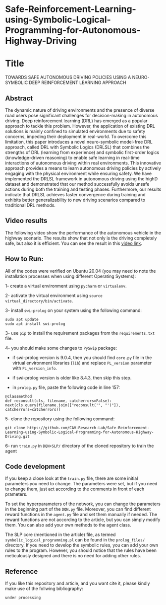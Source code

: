 # Safe-Reinforcement-Learning-using-Symbolic-Logical-Programming-for-Autonomous-Highway-Driving

# Title
TOWARDS SAFE AUTONOMOUS DRIVING POLICIES USING A NEURO-SYMBOLIC DEEP REINFORCEMENT LEARNING APPROACH

## Abstract

The dynamic nature of driving environments and the presence of diverse road
users pose significant challenges for decision-making in autonomous driving.
Deep reinforcement learning (DRL) has emerged as a popular approach to tackle
this problem. However, the application of existing DRL solutions is mainly confined to simulated environments due to safety concerns, impeding their deployment in real-world. To overcome this limitation, this paper introduces a novel neuro-symbolic model-free DRL approach, called DRL with Symbolic Logics (DRLSL) that combines the strengths of DRL (learning from experience) and symbolic first-order logics (knowledge-driven reasoning) to enable safe learning in real-time interactions of autonomous driving within real environments. This innovative approach provides a means to learn autonomous driving policies by actively engaging with the physical environment while ensuring safety. We have implemented the DRLSL framework in autonomous driving using the highD dataset
and demonstrated that our method successfully avoids unsafe actions during both
the training and testing phases. Furthermore, our results indicate that DRLSL
achieves faster convergence during training and exhibits better generalizability to
new driving scenarios compared to traditional DRL methods.

## Video results
The following video show the performance of the autonomous vehicle in the highway scenario. The results show that not only is the driving completely safe, but also it is efficient.
You can see the result in this [video link](https://github.com/CAV-Research-Lab/Safe-Reinforcement-Learning-using-Symbolic-Logical-Programming-for-Autonomous-Highway-Driving/blob/main/videos/results_June6%2C2023.webm).


## How to Run:
All of the codes were verified on Ubuntu 20.04 (you may need to note the installation processes when using different Operating Systems):

1- create a virtual environment using `pycharm` or `virtualenv`.

2- activate the virtual environment using `source virtual_directory/bin/activate`.

3- install `swi-prolog` on your system using the following command:
```
sudo apt update
sudo apt install swi-prolog
```

3- use `pip` to install the requirement packages from the `requirements.txt` file.

4- you should make some changes to `PySwip` package:
    
+ if swi-prolog version is 9.0.4, then you should find `core.py` file in the virtual environment libraries (`lib`) and replace `PL_version` parameter with `PL_version_info`. 
+ if swi-prolog version is older like 8.4.3, then skip this step.

+ in `prolog.py` file, paste the following code in line 157:
```    
@classmethod 
def reconsult(cls, filename, catcherrors=False):
next(cls.query(filename.join(["reconsult('", "')"]), catcherrors=catcherrors))
```
5- clone the repository using the following command:
```
git clone https://github.com/CAV-Research-Lab/Safe-Reinforcement-Learning-using-Symbolic-Logical-Programming-for-Autonomous-Highway-Driving.git
```

6- run `train.py` in `DQN+SLP/` directory of the cloned repository to train the agent

## Code development

If you keep a close look at the `train.py` file, there are some initial parameters you need to change. The parameters were set, but if you need to change them, just act according to the comments in front of each prameters.

To set the hyperparameters of the network, you can change the parameters in the beginning part of the `DQN.py` file. Moreover, you can find different reward functions in the `agent.py` file and set them manually if needed. The reward functions are not according to the article, but you can simply modify them. You can also add your own methods to the agent class.

The SLP core (mentioned in the article) file, as termed `symbolic_logical_programming.pl` can be found in the `prolog_files/` directory. If you need to develop the symbolic rules, you can add your own rules to the program. However, you should notice that the rules have been meticulously designed and there is no need for adding other rules.

## Reference
If you like this repository and article, and you want cite it, please kindly make use of the follwing bibliography:
```
under processing
```

